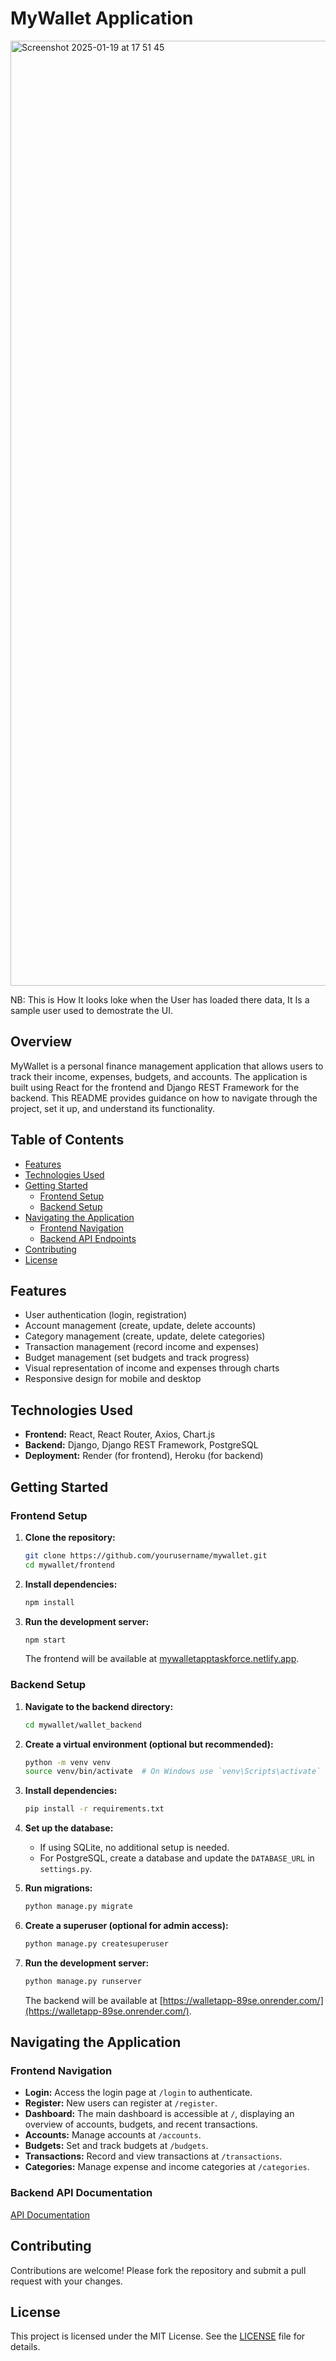 # MyWallet Application

<img width="1512" alt="Screenshot 2025-01-19 at 17 51 45" src="https://github.com/user-attachments/assets/1d4f52b1-5196-4b14-9ff0-aa06982ae28e" />

NB: This is How It looks loke when the User has loaded there data, It Is a sample user used to demostrate the UI.

## Overview

MyWallet is a personal finance management application that allows users to track their income, expenses, budgets, and accounts. The application is built using React for the frontend and Django REST Framework for the backend. This README provides guidance on how to navigate through the project, set it up, and understand its functionality.

## Table of Contents

- [Features](#features)
- [Technologies Used](#technologies-used)
- [Getting Started](#getting-started)
  - [Frontend Setup](#frontend-setup)
  - [Backend Setup](#backend-setup)
- [Navigating the Application](#navigating-the-application)
  - [Frontend Navigation](#frontend-navigation)
  - [Backend API Endpoints](#backend-api-endpoints)
- [Contributing](#contributing)
- [License](#license)

## Features

- User authentication (login, registration)
- Account management (create, update, delete accounts)
- Category management (create, update, delete categories)
- Transaction management (record income and expenses)
- Budget management (set budgets and track progress)
- Visual representation of income and expenses through charts
- Responsive design for mobile and desktop

## Technologies Used

- **Frontend:** React, React Router, Axios, Chart.js
- **Backend:** Django, Django REST Framework, PostgreSQL
- **Deployment:** Render (for frontend), Heroku (for backend)

## Getting Started

### Frontend Setup

1. **Clone the repository:**

   ```bash
   git clone https://github.com/yourusername/mywallet.git
   cd mywallet/frontend
   ```

2. **Install dependencies:**

   ```bash
   npm install
   ```

3. **Run the development server:**

   ```bash
   npm start
   ```

   The frontend will be available at [mywalletapptaskforce.netlify.app](https://mywalletapptaskforce.netlify.app).

### Backend Setup

1. **Navigate to the backend directory:**

   ```bash
   cd mywallet/wallet_backend
   ```

2. **Create a virtual environment (optional but recommended):**

   ```bash
   python -m venv venv
   source venv/bin/activate  # On Windows use `venv\Scripts\activate`
   ```

3. **Install dependencies:**

   ```bash
   pip install -r requirements.txt
   ```

4. **Set up the database:**

   - If using SQLite, no additional setup is needed.
   - For PostgreSQL, create a database and update the `DATABASE_URL` in `settings.py`.

5. **Run migrations:**

   ```bash
   python manage.py migrate
   ```

6. **Create a superuser (optional for admin access):**

   ```bash
   python manage.py createsuperuser
   ```

7. **Run the development server:**

   ```bash
   python manage.py runserver
   ```

   The backend will be available at [https://walletapp-89se.onrender.com/](https://walletapp-89se.onrender.com/).

## Navigating the Application

### Frontend Navigation

- **Login:** Access the login page at `/login` to authenticate.
- **Register:** New users can register at `/register`.
- **Dashboard:** The main dashboard is accessible at `/`, displaying an overview of accounts, budgets, and recent transactions.
- **Accounts:** Manage accounts at `/accounts`.
- **Budgets:** Set and track budgets at `/budgets`.
- **Transactions:** Record and view transactions at `/transactions`.
- **Categories:** Manage expense and income categories at `/categories`.

### Backend API Documentation

[API Documentation](https://walletapp-89se.onrender.com/swagger/)

## Contributing

Contributions are welcome! Please fork the repository and submit a pull request with your changes.

## License

This project is licensed under the MIT License. See the [LICENSE](LICENSE) file for details.
